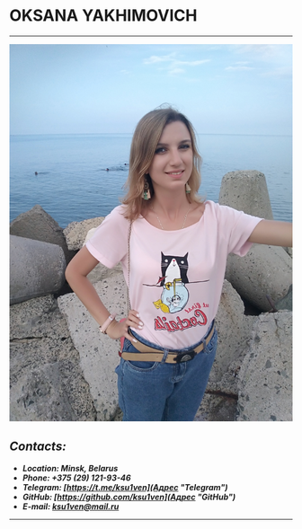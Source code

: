 # **OKSANA YAKHIMOVICH**
****

![Photo](photo.jpg)


## ***Contacts:***

* ***Location: Minsk, Belarus***
* ***Phone: +375 (29) 121-93-46***
* ***Telegram: [https://t.me/ksu1ven](Адрес "Telegram")***
* ***GitHub: [https://github.com/ksu1ven](Адрес "GitHub")***
* ***E-mail: ksu1ven@mail.ru***

****
